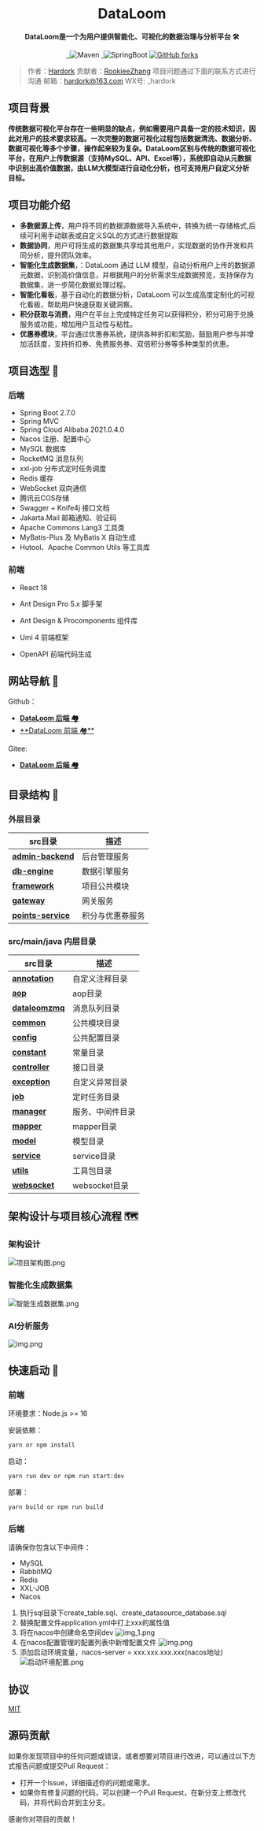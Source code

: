 <h1 align="center">DataLoom</h1>
<p align="center"><strong>DataLoom是一个为用户提供智能化、可视化的数据治理与分析平台 🛠</strong></p>
<div align="center">
<a target="_blank" href="https://github.com/Hardork/hwqbi-backend">
    <img alt="" src="https://github.com/Hardork/hwqbi-backend/badge/star.svg?theme=gvp"/>
</a>
<a target="_blank" href="https://github.com/Hardork/hwqbi-backend">
    <img alt="" src="https://img.shields.io/github/stars/Hardork/hwqbi-backend.svg?style=social&label=Stars"/>
</a>
    <img alt="Maven" src="https://raster.shields.io/badge/Maven-3.8.1-red.svg"/>
<a target="_blank" href="https://www.oracle.com/technetwork/java/javase/downloads/index.html">
        <img alt="" src="https://img.shields.io/badge/JDK-1.8+-green.svg"/>
</a>
    <img alt="SpringBoot" src="https://raster.shields.io/badge/SpringBoot-2.7+-green.svg"/>
<a href="https://github.com/Hardork/hwqbi-backend" target="_blank">
    <img src='https://img.shields.io/github/forks/Hardork/hwqbi-backend' alt='GitHub forks' class="no-zoom">
</a>
</div>

> 作者：[Hardork](https://github.com/Hardork)
> 贡献者：[RookieeZhang](https://github.com/RookieeZhang)
> 项目问题通过下面的联系方式进行沟通
> 邮箱：hardork@163.com
> WX号: _hardork

## 项目背景
<strong>
    传统数据可视化平台存在一些明显的缺点，例如需要用户具备一定的技术知识，因此对用户的技术要求较高。一次完整的数据可视化过程包括数据清洗、数据分析、数据可视化等多个步骤，操作起来较为复杂。DataLoom区别与传统的数据可视化平台，在用户上传数据源（支持MySQL、API、Excel等），系统即自动从元数据中识别出高价值数据，由LLM大模型进行自动化分析，也可支持用户自定义分析目标。
</strong>


## 项目功能介绍

- **多数据源上传**，用户将不同的数据源数据导入系统中，转换为统一存储格式,后续可利用手动联表或自定义SQL的方式进行数据提取
- **数据协同**，用户可将生成的数据集共享给其他用户，实现数据的协作开发和共同分析，提升团队效率。
- **智能化生成数据集**，：DataLoom 通过 LLM 模型，自动分析用户上传的数据源元数据，识别高价值信息，并根据用户的分析需求生成数据预览，支持保存为数据集，进一步简化数据处理过程。
- **智能化看板**，基于自动化的数据分析，DataLoom 可以生成高度定制化的可视化看板，帮助用户快速获取关键洞察。
- **积分获取与消费**，用户在平台上完成特定任务可以获得积分，积分可用于兑换服务或功能，增加用户互动性与粘性。
- **优惠券模块**，平台通过优惠券系统，提供各种折扣和奖励，鼓励用户参与并增加活跃度，支持折扣券、免费服务券、双倍积分券等多种类型的优惠。




## 项目选型 🎯

### **后端**
- Spring Boot 2.7.0
- Spring MVC
- Spring Cloud Alibaba 2021.0.4.0
- Nacos 注册、配置中心
- MySQL 数据库
- RocketMQ 消息队列
- xxl-job 分布式定时任务调度
- Redis 缓存
- WebSocket 双向通信
- 腾讯云COS存储
- Swagger + Knife4j 接口文档
- Jakarta.Mail 邮箱通知、验证码
- Apache Commons Lang3 工具类
- MyBatis-Plus 及 MyBatis X 自动生成
- Hutool、Apache Common Utils 等工具库

### 前端

- React 18

- Ant Design Pro 5.x 脚手架

- Ant Design & Procomponents 组件库

- Umi 4 前端框架

- OpenAPI 前端代码生成
## 网站导航 🧭
Github：
- [**DataLoom 后端 🏘️**](https://github.com/Hardork/hwqbi-backend)
- [**DataLoom 前端 🏘**️](https://github.com/Hardork/hwqbi-frontend)

Gitee:
- [**DataLoom 后端 🏘️**](https://gitee.com/huang-wenqing-123/DataLoom)

## 目录结构 📑

### 外层目录

| src目录                                                         | 描述          |
|---------------------------------------------------------------|-------------|
| **[admin-backend](./admin-backend)**                          | 后台管理服务      |
| **[db-engine](./db-engine)**                                  | 数据引擎服务      |
| **[framework](./framework)**                                  | 项目公共模块      |
| **[gateway](./gateway)**                                      | 网关服务        |
| **[points-service](./points-service)**                        | 积分与优惠券服务    |

### src/main/java 内层目录
| src目录                                                         | 描述          |
|---------------------------------------------------------------|-------------|
| **[annotation](./src/main/java/com/hwq/dataloom/annotation)** | 自定义注释目录     |
| **[aop](./src/main/java/com/hwq/dataloom/aop)**               | aop目录       |
| **[dataloomzmq](./src/main/java/com/hwq/dataloom/bizmq)**     | 消息队列目录      |
| **[common](./src/main/java/com/hwq/dataloom/common)**         | 公共模块目录      |
| **[config](./src/main/java/com/hwq/dataloom/config)**               | 公共配置目录      |
| **[constant](./src/main/java/com/hwq/dataloom/constant)**           | 常量目录        |
| **[controller](./src/main/java/com/hwq/dataloom/controller)**       | 接口目录        |
| **[exception](./src/main/java/com/hwq/dataloom/exception)**         | 自定义异常目录     |
| **[job](./src/main/java/com/hwq/dataloom/job)**                     | 定时任务目录      |
| **[manager](./src/main/java/com/hwq/dataloom/manager)**             | 服务、中间件目录    |
| **[mapper](./src/main/java/com/hwq/dataloom/mapper)**               | mapper目录    |
| **[model](./src/main/java/com/hwq/dataloom/model)**                 | 模型目录        |
| **[service](./src/main/java/com/hwq/dataloom/service)**             | service目录   |
| **[utils](./src/main/java/com/hwq/dataloom/utils)**                 | 工具包目录       |
| **[websocket](./src/main/java/com/hwq/dataloom/websocket)**         | websocket目录 |

## 架构设计与项目核心流程 🗺️

### 架构设计
![项目架构图.png](img%2F%E9%A1%B9%E7%9B%AE%E6%9E%B6%E6%9E%84%E5%9B%BE.png)
### **智能化生成数据集**
![智能生成数据集.png](img%2F%E6%99%BA%E8%83%BD%E7%94%9F%E6%88%90%E6%95%B0%E6%8D%AE%E9%9B%86.png)
### AI分析服务
![img.png](img/img.png)


## 快速启动 🚀

### 前端

环境要求：Node.js >= 16

安装依赖：

```bash
yarn or npm install
```

启动：

```bash
yarn run dev or npm run start:dev
```

部署：

```bash
yarn build or npm run build
```

### 后端
请确保你包含以下中间件：
- MySQL
- RabbitMQ
- Redis
- XXL-JOB
- Nacos

1. 执行sql目录下create_table.sql、create_datasource_database.sql
2. 替换配置文件application.yml中打上xxx的属性值
3. 将在nacos中创建命名空间dev
![img_1.png](img/命名空间.png)
4. 在nacos配置管理的配置列表中新增配置文件
![img.png](img/配置文件.png)
5. 添加启动环境变量，nacos-server = xxx.xxx.xxx.xxx(nacos地址)
![启动环境配置.png](img%2F%E5%90%AF%E5%8A%A8%E7%8E%AF%E5%A2%83%E9%85%8D%E7%BD%AE.png)

## 协议
[MIT](https://choosealicense.com/licenses/mit)

## 源码贡献
如果你发现项目中的任何问题或错误，或者想要对项目进行改进，可以通过以下方式报告问题或提交Pull Request：

- 打开一个Issue，详细描述你的问题或需求。
- 如果你有修复问题的代码，可以创建一个Pull Request，在新分支上修改代码，并将代码合并到主分支。

感谢你对项目的贡献！


